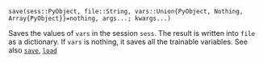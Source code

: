 ```
save(sess::PyObject, file::String, vars::Union{PyObject, Nothing, Array{PyObject}}=nothing, args...; kwargs...)
```

Saves the values of `vars` in the session `sess`. The result is written into `file` as a dictionary. If `vars` is nothing, it saves all the trainable variables. See also [`save`](@ref), [`load`](@ref)
